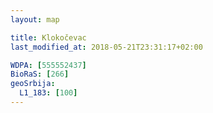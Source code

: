 ```yaml
---
layout: map

title: Klokočevac
last_modified_at: 2018-05-21T23:31:17+02:00

WDPA: [555552437]
BioRaS: [266]
geoSrbija:
  L1_183: [100]
---
```

